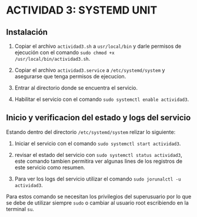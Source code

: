 
# ACTIVIDAD 3: SYSTEMD UNIT

## Instalación

1. Copiar el archivo `actividad3.sh` a `usr/local/bin` y darle permisos de ejecución con el comando `sudo chmod +x /usr/local/bin/actividad3.sh`.

2. Copiar el archivo `actividad3.service` a `/etc/systemd/system` y asegurarse que tenga permisos de ejecucion.

3. Entrar al directorio donde se encuentra el servicio.

4. Habilitar el servicio con el comando `sudo systemctl enable actividad3`.

## Inicio y verificacion del estado y logs del servicio

Estando dentro del directorio `/etc/systemd/system` relizar lo siguiente:

1. Iniciar el servicio con el comando `sudo systemctl start actividad3`.

2. revisar el estado del servicio con `sudo systemctl status actividad3`, este comando tambien permitira ver algunas lines de los registros de este servicio como resumen.

3. Para ver los logs del servicio utilizar el comando `sudo jorunalctl -u actividad3`.

Para estos comando se necesitan los privilegios del superusuario por lo que se debe de utilizar siempre `sudo` o cambiar al usuario root escribiendo en la terminal `su`.

